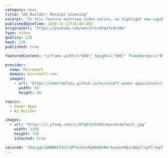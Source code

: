 ```yaml
---
category: news
title: "AI Builder: Receipt scanning"
excerpt: "In this feature overview video series, we highlight new capabilities included in the latest update to AI Builder.  Receipt scanning is a new AI Builder feature that processes receipts to identify and extract information. The AI model identifies receipt data, merchant information, total price, and taxes"
publishedDateTime: 2020-11-12T16:04:40Z
originalUrl: "https://youtube.com/watch?v=Ofq47xVCm0U"
type: video
quality: 139
heat: 139
published: true

featuredContent: "<iframe width=\"800\" height=\"500\" frameborder=\"0\" src=\"https://www.youtube.com/embed/Ofq47xVCm0U\" allow=\"accelerometer; autoplay; encrypted-media; gyroscope; picture-in-picture\" allowfullscreen></iframe>"

provider:
  name: Microsoft
  domain: microsoft.com
  images:
    - url: "https://smartableai.github.io/microsoft-power-apps/assets/images/organizations/microsoft.com-50x50.jpg"
      width: 50
      height: 50

topics:
  - Power Apps
  - AI Builder

images:
  - url: "https://i.ytimg.com/vi/Ofq47xVCm0U/maxresdefault.jpg"
    width: 1280
    height: 720
    isCached: true

secured: "JmsLygiiGANM61T3Cts9PfvzHutRg6DbOvRmr5yexotKb3/A6g7/vpf7/eqJ5T02uF7H5+K/44WhddNLIjSWPDddR2K+SO5EQnTv3MMm+1JBgkJWxh0rCfP6UlLxq+wgIfLc1YyS242PhSwCgbbH6yEra7l/wnXwlKJNk2olAoLcWCHYzuKU2aeks1Zrbf94NU3MkIykRWbBCVGeaP5gbcOap1EMNJzLQ03Njg7UYjPVM+bcyAfiXAD2peFLMqPXJj2rMBKvylw8HR6n2pV3Quh4P5QypXJPN0SoazUQLh+R/U/jYLRq0/hsdds6cqYaRKYoPO5kxreEZ8CxPTUNb3imyMHL8SoPRH29SAa2W6yHXojEmBfo+FlTTxNPcVWfzZDcGyNxly5fY4T0huyiEnAqtjRQiJ6hwijO9E5gDG715Gii7XLzEDceD4fFahGy;fRM5kGVs+Mh/kKDRG+V2jA=="
---
```


